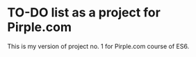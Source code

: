 # TO-DO list as a project for Pirple.com

This is my version of project no. 1 for Pirple.com course of ES6. 

